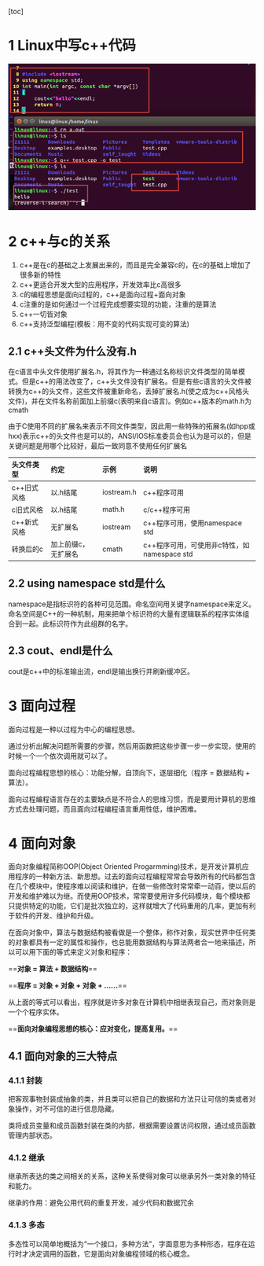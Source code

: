 [toc]

# 1 Linux中写c++代码

![image-20211125150004313](images/01_c++概述和初识/image-20211125150004313.png)

# 2 c++与c的关系

1. c++是在c的基础之上发展出来的，而且是完全兼容c的，在c的基础上增加了很多新的特性
2. c++更适合开发大型的应用程序，开发效率比c高很多
3. c的编程思想是面向过程的，c++是面向过程+面向对象
4. c注重的是如何通过一个过程完成想要实现的功能，注重的是算法
5. c++一切皆对象
6. c++支持泛型编程(模板：用不变的代码实现可变的算法)

## 2.1 c++头文件为什么没有.h

在c语言中头文件使用扩展名.h，将其作为一种通过名称标识文件类型的简单模式。但是c++的用法改变了，c++头文件没有扩展名。但是有些c语言的头文件被转换为c++的头文件，这些文件被重新命名，丢掉扩展名.h(使之成为c++风格头文件)，并在文件名称前面加上前缀c(表明来自c语言)。例如c++版本的math.h为cmath

由于C使用不同的扩展名来表示不同文件类型，因此用一些特殊的拓展名(如hpp或hxx)表示c++的头文件也是可以的，ANSI/IOS标准委员会也认为是可以的，但是关键问题是用哪个比较好，最后一致同意不使用任何扩展名

| 头文件类型 | 约定 | 示例 | 说明 |
| :----------- | :----- | :----- | :----- |
| c++旧式风格 | 以.h结尾 | iostream.h | c++程序可用 |
| c旧式风格 | 以.h结尾 | math.h | c/c++程序可用 |
| c++新式风格 | 无扩展名 | iostream | c++程序可用，使用namespace std |
| 转换后的c | 加上前缀c，无扩展名 | cmath | c++程序可用，可使用非c特性，如namespace std |

## 2.2 using namespace std是什么

namespace是指标识符的各种可见范围。命名空间用关键字namespace来定义。命名空间是C++的一种机制，用来把单个标识符的大量有逻辑联系的程序实体组合到一起。此标识符作为此组群的名字。

## 2.3 cout、endl是什么

cout是c++中的标准输出流，endl是输出换行并刷新缓冲区。

# 3 面向过程

面向过程是一种以过程为中心的编程思想。

通过分析出解决问题所需要的步骤，然后用函数把这些步骤一步一步实现，使用的时候一个一个依次调用就可以了。

面向过程编程思想的核心：功能分解，自顶向下，逐层细化（程序 = 数据结构 + 算法）。

面向过程编程语言存在的主要缺点是不符合人的思维习惯，而是要用计算机的思维方式去处理问题，而且面向过程编程语言重用性低，维护困难。

# 4 面向对象

面向对象编程简称OOP(Object Oriented Progarmming)技术，是开发计算机应用程序的一种新方法、新思想。过去的面向过程编程常常会导致所有的代码都包含在几个模块中，使程序难以阅读和维护，在做一些修改时常常牵一动百，使以后的开发和维护难以为继。而使用OOP技术，常常要使用许多代码模块，每个模块都只提供特定的功能，它们是批次独立的，这样就增大了代码重用的几率，更加有利于软件的开发、维护和升级。

在面向对象中，算法与数据结构被看做是一个整体，称作对象，现实世界中任何类的对象都具有一定的属性和操作，也总能用数据结构与算法两者合一地来描述，所以可以用下面的等式来定义对象和程序：

==**对象 = 算法 + 数据结构**==

==**程序 = 对象 + 对象 + 对象 + ......**==

从上面的等式可以看出，程序就是许多对象在计算机中相继表现自己，而对象则是一个个程序实体。

==**面向对象编程思想的核心：应对变化，提高复用。**==

## 4.1 面向对象的三大特点

### 4.1.1 封装

把客观事物封装成抽象的类，并且类可以把自己的数据和方法只让可信的类或者对象操作，对不可信的进行信息隐藏。

类将成员变量和成员函数封装在类的内部，根据需要设置访问权限，通过成员函数管理内部状态。

### 4.1.2 继承

继承所表达的类之间相关的关系，这种关系使得对象可以继承另外一类对象的特征和能力。

继承的作用：避免公用代码的重复开发，减少代码和数据冗余

### 4.1.3 多态

多态性可以简单地概括为“一个接口，多种方法”，字面意思为多种形态，程序在运行时才决定调用的函数，它是面向对象编程领域的核心概念。
